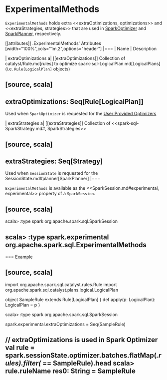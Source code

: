 # ExperimentalMethods

`ExperimentalMethods` holds extra <<extraOptimizations, optimizations>> and <<extraStrategies, strategies>> that are used in [SparkOptimizer](SparkOptimizer.md#User-Provided-Optimizers) and [SparkPlanner](SparkPlanner.md), respectively.

[[attributes]]
.ExperimentalMethods' Attributes
[width="100%",cols="1m,2",options="header"]
|===
| Name
| Description

| extraOptimizations
a| [[extraOptimizations]] Collection of catalyst/Rule.md[rules] to optimize spark-sql-LogicalPlan.md[LogicalPlans] (i.e. `Rule[LogicalPlan]` objects)

[source, scala]
----
extraOptimizations: Seq[Rule[LogicalPlan]]
----

Used when `SparkOptimizer` is requested for the [User Provided Optimizers](SparkOptimizer.md#User-Provided-Optimizers)

| extraStrategies
a| [[extraStrategies]] Collection of <<spark-sql-SparkStrategy.md#, SparkStrategies>>

[source, scala]
----
extraStrategies: Seq[Strategy]
----

Used when `SessionState` is requested for the SessionState.md#planner[SparkPlanner]
|===

`ExperimentalMethods` is available as the <<SparkSession.md#experimental, experimental>> property of a `SparkSession`.

[source, scala]
----
scala> :type spark
org.apache.spark.sql.SparkSession

scala> :type spark.experimental
org.apache.spark.sql.ExperimentalMethods
----

=== Example

[source, scala]
----
import org.apache.spark.sql.catalyst.rules.Rule
import org.apache.spark.sql.catalyst.plans.logical.LogicalPlan

object SampleRule extends Rule[LogicalPlan] {
  def apply(p: LogicalPlan): LogicalPlan = p
}

scala> :type spark
org.apache.spark.sql.SparkSession

spark.experimental.extraOptimizations = Seq(SampleRule)

// extraOptimizations is used in Spark Optimizer
val rule = spark.sessionState.optimizer.batches.flatMap(_.rules).filter(_ == SampleRule).head
scala> rule.ruleName
res0: String = SampleRule
----
